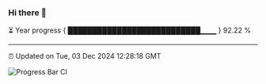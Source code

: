 ### Hi there 👋

⏳ Year progress { ███████████████████████████▁▁▁ } 92.22 %

---

⏰ Updated on Tue, 03 Dec 2024 12:28:18 GMT

![Progress Bar CI](https://github.com/liununu/liununu/workflows/Progress%20Bar%20CI/badge.svg)
